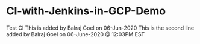 # CI-with-Jenkins-in-GCP-Demo
Test CI
This is added by Balraj Goel on 06-Jun-2020
This is the second line added by Balraj Goel on 06-June-2020 @ 12:03PM EST
